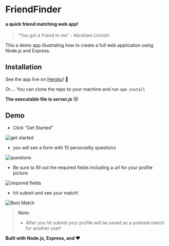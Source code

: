 # FriendFinder
#### a quick friend matching web app!
> "You got a friend in me" - Abraham Lincoln

This a demo app illustrating how to create a full web application using Node.js and Express.

## Installation
See the app live on [Heroku](https://mighty-lake-20332.herokuapp.com/)! :clap:

Or.... 
You can clone the repo to your machine and run `npm install`

**The executable file is *server.js*** :crying_cat_face:

## Demo
* Click "Get Started"

![get started](https://i.imgur.com/obX7DdQ.jpg)
* you will see a form with 10 personality questions

![questions](https://i.imgur.com/nkdAOXv.jpg)
* Be sure to fill out the required fields including a url for your profile picture

![required fields](https://i.imgur.com/pt43PQb.jpg)
* hit submit and see your match!

![Best Match](https://i.imgur.com/0Pqw8If.jpg)

> **Note:**
> - After you hit submit your profile will be saved as a potenial match for another user!


**Built with Node.js, Express, and :heart:**
